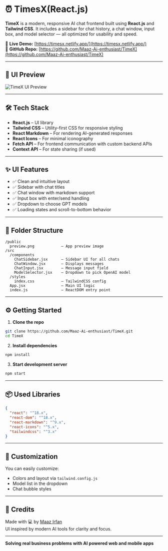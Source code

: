 # ⏰ TimesX(React.js)

**TimeX** is a modern, responsive AI chat frontend built using **React.js** and **Tailwind CSS**. It includes a sidebar for chat history, a chat window, input box, and model selector — all optimized for usability and speed.

🔗 **Live Demo:** [https://timesx.netlify.app/](https://timesx.netlify.app/)  
📂 **GitHub Repo:** [https://github.com/Maaz-Ai-enthusiast/TimeX](https://github.com/Maaz-Ai-enthusiast/TimeX)

---

## 📸 UI Preview

![TimeX UI Preview](public/preview.png)

---

## 🛠️ Tech Stack

- **React.js** – UI library
- **Tailwind CSS** – Utility-first CSS for responsive styling
- **React Markdown** – For rendering AI-generated responses
- **React Icons** – For minimal iconography
- **Fetch API** – For frontend communication with custom backend APIs
- **Context API** – For state sharing (if used)

---

## ✨ UI Features

- ✅ Clean and intuitive layout
- ✅ Sidebar with chat titles
- ✅ Chat window with markdown support
- ✅ Input box with enter/send handling
- ✅ Dropdown to choose GPT models
- ✅ Loading states and scroll-to-bottom behavior

---

## 📁 Folder Structure

```
/public
  preview.png            – App preview image
/src
  /components
    ChatSidebar.jsx      – Sidebar UI for all chats
    ChatWindow.jsx       – Displays messages
    ChatInput.jsx        – Message input field
    ModelSelector.jsx    – Dropdown to pick OpenAI model
  /styles
    index.css            – TailwindCSS config
  App.jsx                – Main UI logic
  index.js               – ReactDOM entry point
```

---

## ⚙️ Getting Started

1. **Clone the repo**
```bash
git clone https://github.com/Maaz-Ai-enthusiast/TimeX.git
cd TimeX
```

2. **Install dependencies**
```bash
npm install
```

3. **Start development server**
```bash
npm start
```

---

## 📦 Used Libraries

```json
{
  "react": "^18.x",
  "react-dom": "^18.x",
  "react-markdown": "^9.x",
  "react-icons": "^5.x",
  "tailwindcss": "^3.x"
}
```

---

## 📌 Customization

You can easily customize:

- Colors and layout via `tailwind.config.js`
- Model list in the dropdown
- Chat bubble styles

---

## 🙌 Credits

Made with 💻 by [Maaz Irfan](https://github.com/Maaz-Ai-enthusiast)  
UI inspired by modern AI tools for clarity and focus.

---

**Solving real business problems with AI powered web and mobile apps**
